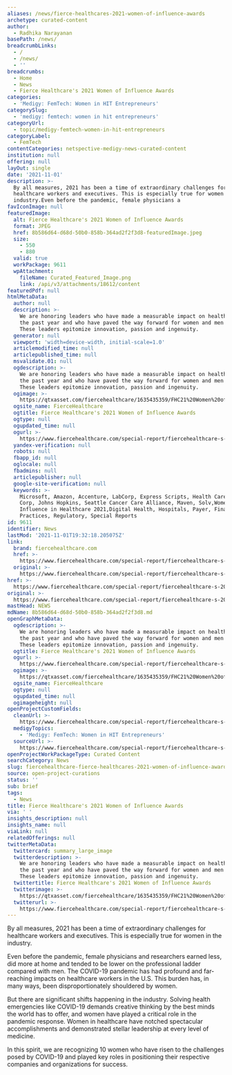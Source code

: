 ```yaml
---
aliases: /news/fierce-healthcares-2021-women-of-influence-awards
archetype: curated-content
author:
  - Radhika Narayanan
basePath: /news/
breadcrumbLinks:
  - /
  - /news/
  - ''
breadcrumbs:
  - Home
  - News
  - Fierce Healthcare's 2021 Women of Influence Awards
categories:
  - 'Medigy: FemTech: Women in HIT Entrepreneurs'
categorySlug:
  - 'medigy: femtech: women in hit entrepreneurs'
categoryUrl:
  - topic/medigy-femtech-women-in-hit-entrepreneurs
categoryLabel:
  - FemTech
contentCategories: netspective-medigy-news-curated-content
institution: null
offering: null
layOut: single
date: '2021-11-01'
description: >-
  By all measures, 2021 has been a time of extraordinary challenges for
  healthcare workers and executives. This is especially true for women in the
  industry.Even before the pandemic, female physicians a
favIconImage: null
featuredImage:
  alt: Fierce Healthcare's 2021 Women of Influence Awards
  format: JPEG
  href: 8b586d64-d68d-50b0-858b-364ad2f2f3d8-featuredImage.jpeg
  size:
    - 550
    - 880
  valid: true
  workPackage: 9611
  wpAttachment:
    fileName: Curated_Featured_Image.png
    link: /api/v3/attachments/18612/content
featuredPdf: null
htmlMetaData:
  author: null
  description: >-
    We are honoring leaders who have made a measurable impact on healthcare in
    the past year and who have paved the way forward for women and men alike.
    These leaders epitomize innovation, passion and ingenuity.
  generator: null
  viewport: 'width=device-width, initial-scale=1.0'
  articlemodified_time: null
  articlepublished_time: null
  msvalidate.01: null
  ogdescription: >-
    We are honoring leaders who have made a measurable impact on healthcare in
    the past year and who have paved the way forward for women and men alike.
    These leaders epitomize innovation, passion and ingenuity.
  ogimage: >-
    https://qtxasset.com/fiercehealthcare/1635435359/FHC21%20Women%20of%20Influence%20Main%20Banner.png/FHC21%20Women%20of%20Influence%20Main%20Banner.png?VersionId=Q29BjHrTQW5ZSu8LsrSTX8YIG2aldEjH
  ogsite_name: FierceHealthcare
  ogtitle: Fierce Healthcare's 2021 Women of Influence Awards
  ogtype: null
  ogupdated_time: null
  ogurl: >-
    https://www.fiercehealthcare.com/special-report/fiercehealthcare-s-2021-women-influence-awards
  yandex-verification: null
  robots: null
  fbapp_id: null
  oglocale: null
  fbadmins: null
  articlepublisher: null
  google-site-verification: null
  keywords: >-
    Microsoft, Amazon, Accenture, LabCorp, Express Scripts, Health Care Service
    Corp, Johns Hopkins, Seattle Cancer Care Alliance, Maven, Solv,Women of
    Influence in Healthcare 2021,Digital Health, Hospitals, Payer, Finance,
    Practices, Regulatory, Special Reports
id: 9611
identifier: News
lastMod: '2021-11-01T19:32:18.205075Z'
link:
  brand: fiercehealthcare.com
  href: >-
    https://www.fiercehealthcare.com/special-report/fiercehealthcare-s-2021-women-influence-awards
  original: >-
    https://www.fiercehealthcare.com/special-report/fiercehealthcare-s-2021-women-influence-awards
href: >-
  https://www.fiercehealthcare.com/special-report/fiercehealthcare-s-2021-women-influence-awards
original: >-
  https://www.fiercehealthcare.com/special-report/fiercehealthcare-s-2021-women-influence-awards
mastHead: NEWS
mdName: 8b586d64-d68d-50b0-858b-364ad2f2f3d8.md
openGraphMetaData:
  ogdescription: >-
    We are honoring leaders who have made a measurable impact on healthcare in
    the past year and who have paved the way forward for women and men alike.
    These leaders epitomize innovation, passion and ingenuity.
  ogtitle: Fierce Healthcare's 2021 Women of Influence Awards
  ogurl: >-
    https://www.fiercehealthcare.com/special-report/fiercehealthcare-s-2021-women-influence-awards
  ogimage: >-
    https://qtxasset.com/fiercehealthcare/1635435359/FHC21%20Women%20of%20Influence%20Main%20Banner.png/FHC21%20Women%20of%20Influence%20Main%20Banner.png?VersionId=Q29BjHrTQW5ZSu8LsrSTX8YIG2aldEjH
  ogsite_name: FierceHealthcare
  ogtype: null
  ogupdated_time: null
  ogimageheight: null
openProjectCustomFields:
  cleanUrl: >-
    https://www.fiercehealthcare.com/special-report/fiercehealthcare-s-2021-women-influence-awards
  medigyTopics:
    - 'Medigy: FemTech: Women in HIT Entrepreneurs'
  sourceUrl: >-
    https://www.fiercehealthcare.com/special-report/fiercehealthcare-s-2021-women-influence-awards
openProjectWorkPackageType: Curated Content
searchCategory: News
slug: fiercehealthcare-fierce-healthcares-2021-women-of-influence-awards
source: open-project-curations
status: ''
sub: brief
tags:
  - News
title: Fierce Healthcare's 2021 Women of Influence Awards
via: ' '
insights_description: null
insights_name: null
viaLink: null
relatedOfferings: null
twitterMetaData:
  twittercard: summary_large_image
  twitterdescription: >-
    We are honoring leaders who have made a measurable impact on healthcare in
    the past year and who have paved the way forward for women and men alike.
    These leaders epitomize innovation, passion and ingenuity.
  twittertitle: Fierce Healthcare's 2021 Women of Influence Awards
  twitterimage: >-
    https://qtxasset.com/fiercehealthcare/1635435359/FHC21%20Women%20of%20Influence%20Main%20Banner.png/FHC21%20Women%20of%20Influence%20Main%20Banner.png?VersionId=Q29BjHrTQW5ZSu8LsrSTX8YIG2aldEjH
  twitterurl: >-
    https://www.fiercehealthcare.com/special-report/fiercehealthcare-s-2021-women-influence-awards
---
```

<p>By all measures, 2021 has been a time of extraordinary challenges for healthcare workers and executives. This is especially true for women in the industry.</p><p>Even before the pandemic, female physicians and researchers earned less, did more at home and tended to be lower on the professional ladder compared with men. The COVID-19 pandemic has had profound and far-reaching impacts on healthcare workers in the U.S. This burden has, in many ways, been disproportionately shouldered by women.</p><p>But there are significant shifts happening in the industry.&nbsp;Solving health emergencies like COVID-19 demands creative thinking by the best minds the world has to offer, and women have played a critical role in the pandemic response. Women in healthcare have notched spectacular accomplishments and demonstrated stellar leadership at every level of medicine.</p><p>In this spirit, we are recognizing 10 women who have risen to the challenges posed by COVID-19 and played key roles in positioning their respective companies and organizations for success.</p>